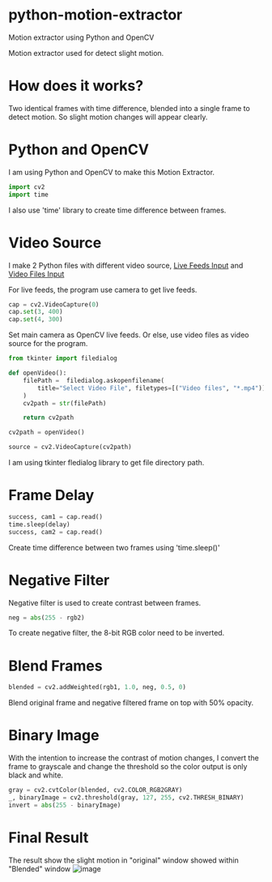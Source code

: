 # python-motion-extractor
Motion extractor using Python and OpenCV

Motion extractor used for detect slight motion.

# How does it works?
Two identical frames with time difference, blended into a single frame to detect motion. So slight motion changes will appear clearly.

# Python and OpenCV
I am using Python and OpenCV to make this Motion Extractor.
```python
import cv2
import time
```
I also use 'time' library to create time difference between frames.

# Video Source
I make 2 Python files with different video source, [Live Feeds Input](https://github.com/danielwitansa/python-motion-extractor/blob/main/motionExtractorLive.py) and [Video Files Input](https://github.com/danielwitansa/python-motion-extractor/blob/main/motionExtractorVid.py)

For live feeds, the program use camera to get live feeds.
```python
cap = cv2.VideoCapture(0)
cap.set(3, 400)
cap.set(4, 300)
```
Set main camera as OpenCV live feeds. Or else, use video files as video source for the program.
```python
from tkinter import filedialog

def openVideo():
    filePath =  filedialog.askopenfilename(
        title="Select Video File", filetypes=[("Video files", "*.mp4")]
    )
    cv2path = str(filePath)

    return cv2path

cv2path = openVideo()

source = cv2.VideoCapture(cv2path)
```
I am using tkinter fledialog library to get file directory path.

# Frame Delay
```python
success, cam1 = cap.read()
time.sleep(delay)
success, cam2 = cap.read()
```
Create time difference between two frames using 'time.sleep()'

# Negative Filter
Negative filter is used to create contrast between frames.
```python
neg = abs(255 - rgb2)
```
To create negative filter, the 8-bit RGB color need to be inverted.

# Blend Frames
```python
blended = cv2.addWeighted(rgb1, 1.0, neg, 0.5, 0)
```
Blend original frame and negative filtered frame on top with 50% opacity.

# Binary Image
With the intention to increase the contrast of motion changes, I convert the frame to grayscale and change the threshold so the color output is only black and white.
```python
gray = cv2.cvtColor(blended, cv2.COLOR_RGB2GRAY)
_, binaryImage = cv2.threshold(gray, 127, 255, cv2.THRESH_BINARY)
invert = abs(255 - binaryImage)
```

# Final Result
The result show the slight motion in "original" window showed within "Blended" window
![image](https://github.com/danielwitansa/python-motion-extractor/assets/138917810/80b4ce66-691d-498c-8006-f7aee27db9e0)

